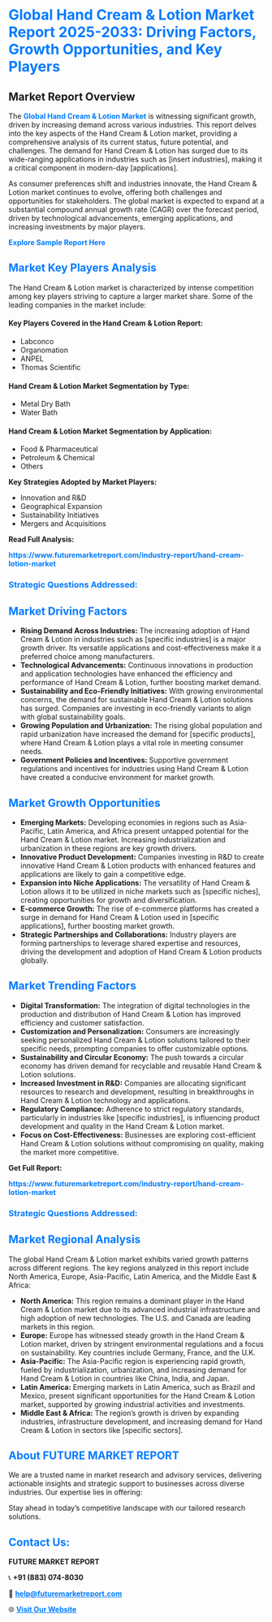 <h1 style="color: #007BFF;">Global Hand Cream & Lotion Market Report 2025-2033: Driving Factors, Growth Opportunities, and Key Players</h1>

<section id="overview">
<h2>Market Report Overview</h2>
<p>The <a href="https://www.futuremarketreport.com/industry-report/hand-cream-lotion-market" style="color: #007BFF; text-decoration: none;"><strong>Global Hand Cream & Lotion Market</strong></a> is witnessing significant growth, driven by increasing demand across various industries. This report delves into the key aspects of the Hand Cream & Lotion market, providing a comprehensive analysis of its current status, future potential, and challenges. The demand for Hand Cream & Lotion has surged due to its wide-ranging applications in industries such as [insert industries], making it a critical component in modern-day [applications].</p>
<p>As consumer preferences shift and industries innovate, the Hand Cream & Lotion market continues to evolve, offering both challenges and opportunities for stakeholders. The global market is expected to expand at a substantial compound annual growth rate (CAGR) over the forecast period, driven by technological advancements, emerging applications, and increasing investments by major players.</p>
</section>

<section id="overview">
<p><a href="https://www.futuremarketreport.com/request-sample/reportId=32025" style="color: #007BFF; text-decoration: none;"><strong>Explore Sample Report Here</strong></a></p>
</section>

<section id="key-players">
<h2 style="color: #007BFF;">Market Key Players Analysis</h2>
<p>The Hand Cream & Lotion market is characterized by intense competition among key players striving to capture a larger market share. Some of the leading companies in the market include:</p>
<h4>Key Players Covered in the Hand Cream & Lotion Report:</h4>
<ul><li>Labconco</li><li>Organomation</li><li>ANPEL</li><li>Thomas Scientific</li></ul>
<h4>Hand Cream & Lotion Market Segmentation by Type:</h4>
<ul><li>Metal Dry Bath</li><li>Water Bath</li></ul>

<h4>Hand Cream & Lotion Market Segmentation by Application:</h4>
<ul><li>Food &amp; Pharmaceutical</li><li>Petroleum &amp; Chemical</li><li>Others</li></ul>
<p><strong>Key Strategies Adopted by Market Players:</strong></p>
<ul>
<li>Innovation and R&D</li>
<li>Geographical Expansion</li>
<li>Sustainability Initiatives</li>
<li>Mergers and Acquisitions</li>
</ul>
</section>

<section>
<p><strong>Read Full Analysis: </strong></p><a href="https://www.futuremarketreport.com/industry-report/hand-cream-lotion-market" style="color: #007BFF; text-decoration: none;"><strong>https://www.futuremarketreport.com/industry-report/hand-cream-lotion-market</strong></a>
<h3 style="color: #007BFF;">Strategic Questions Addressed:</h3>
</section>

<section id="driving-factors">
<h2 style="color: #007BFF;">Market Driving Factors</h2>
<ul>
<li><strong>Rising Demand Across Industries:</strong> The increasing adoption of Hand Cream & Lotion in industries such as [specific industries] is a major growth driver. Its versatile applications and cost-effectiveness make it a preferred choice among manufacturers.</li>
<li><strong>Technological Advancements:</strong> Continuous innovations in production and application technologies have enhanced the efficiency and performance of Hand Cream & Lotion, further boosting market demand.</li>
<li><strong>Sustainability and Eco-Friendly Initiatives:</strong> With growing environmental concerns, the demand for sustainable Hand Cream & Lotion solutions has surged. Companies are investing in eco-friendly variants to align with global sustainability goals.</li>
<li><strong>Growing Population and Urbanization:</strong> The rising global population and rapid urbanization have increased the demand for [specific products], where Hand Cream & Lotion plays a vital role in meeting consumer needs.</li>
<li><strong>Government Policies and Incentives:</strong> Supportive government regulations and incentives for industries using Hand Cream & Lotion have created a conducive environment for market growth.</li>
</ul>
</section>

<section id="growth-opportunities">
<h2 style="color: #007BFF;">Market Growth Opportunities</h2>
<ul>
<li><strong>Emerging Markets:</strong> Developing economies in regions such as Asia-Pacific, Latin America, and Africa present untapped potential for the Hand Cream & Lotion market. Increasing industrialization and urbanization in these regions are key growth drivers.</li>
<li><strong>Innovative Product Development:</strong> Companies investing in R&D to create innovative Hand Cream & Lotion products with enhanced features and applications are likely to gain a competitive edge.</li>
<li><strong>Expansion into Niche Applications:</strong> The versatility of Hand Cream & Lotion allows it to be utilized in niche markets such as [specific niches], creating opportunities for growth and diversification.</li>
<li><strong>E-commerce Growth:</strong> The rise of e-commerce platforms has created a surge in demand for Hand Cream & Lotion used in [specific applications], further boosting market growth.</li>
<li><strong>Strategic Partnerships and Collaborations:</strong> Industry players are forming partnerships to leverage shared expertise and resources, driving the development and adoption of Hand Cream & Lotion products globally.</li>
</ul>
</section>

<section id="trending-factors">
<h2 style="color: #007BFF;">Market Trending Factors</h2>
<ul>
<li><strong>Digital Transformation:</strong> The integration of digital technologies in the production and distribution of Hand Cream & Lotion has improved efficiency and customer satisfaction.</li>
<li><strong>Customization and Personalization:</strong> Consumers are increasingly seeking personalized Hand Cream & Lotion solutions tailored to their specific needs, prompting companies to offer customizable options.</li>
<li><strong>Sustainability and Circular Economy:</strong> The push towards a circular economy has driven demand for recyclable and reusable Hand Cream & Lotion solutions.</li>
<li><strong>Increased Investment in R&D:</strong> Companies are allocating significant resources to research and development, resulting in breakthroughs in Hand Cream & Lotion technology and applications.</li>
<li><strong>Regulatory Compliance:</strong> Adherence to strict regulatory standards, particularly in industries like [specific industries], is influencing product development and quality in the Hand Cream & Lotion market.</li>
<li><strong>Focus on Cost-Effectiveness:</strong> Businesses are exploring cost-efficient Hand Cream & Lotion solutions without compromising on quality, making the market more competitive.</li>
</ul>
</section>

<section>
<p><strong>Get Full Report: </strong></p><a href="https://www.futuremarketreport.com/industry-report/hand-cream-lotion-market" style="color: #007BFF; text-decoration: none;"><strong>https://www.futuremarketreport.com/industry-report/hand-cream-lotion-market</strong></a>
<h3 style="color: #007BFF;">Strategic Questions Addressed:</h3>
</section>


<section id="regional-analysis">
<h2 style="color: #007BFF;">Market Regional Analysis</h2>
<p>The global Hand Cream & Lotion market exhibits varied growth patterns across different regions. The key regions analyzed in this report include North America, Europe, Asia-Pacific, Latin America, and the Middle East & Africa:</p>
<ul>
<li><strong>North America:</strong> This region remains a dominant player in the Hand Cream & Lotion market due to its advanced industrial infrastructure and high adoption of new technologies. The U.S. and Canada are leading markets in this region.</li>
<li><strong>Europe:</strong> Europe has witnessed steady growth in the Hand Cream & Lotion market, driven by stringent environmental regulations and a focus on sustainability. Key countries include Germany, France, and the U.K.</li>
<li><strong>Asia-Pacific:</strong> The Asia-Pacific region is experiencing rapid growth, fueled by industrialization, urbanization, and increasing demand for Hand Cream & Lotion in countries like China, India, and Japan.</li>
<li><strong>Latin America:</strong> Emerging markets in Latin America, such as Brazil and Mexico, present significant opportunities for the Hand Cream & Lotion market, supported by growing industrial activities and investments.</li>
<li><strong>Middle East & Africa:</strong> The region’s growth is driven by expanding industries, infrastructure development, and increasing demand for Hand Cream & Lotion in sectors like [specific sectors].</li>
</ul>
</section>

<footer>
<h2 style="color: #007BFF;">About FUTURE MARKET REPORT</h2>
<p>We are a trusted name in market research and advisory services, delivering actionable insights and strategic support to businesses across diverse industries. Our expertise lies in offering:</p>

<p>Stay ahead in today’s competitive landscape with our tailored research solutions.</p>

<h2 style="color: #007BFF;">Contact Us:</h2>
<p><strong>FUTURE MARKET REPORT</strong></p>
<p>📞 <strong>+91 (883) 074-8030</strong></p>
<p>📧 <strong><a href="mailto:help@futuremarketreport.com" style="color: #007BFF;">help@futuremarketreport.com</a></strong></p>
<p>🌐 <strong><a href="https://www.futuremarketreport.com/" style="color: #007BFF;">Visit Our Website</a></strong></p>
</footer>